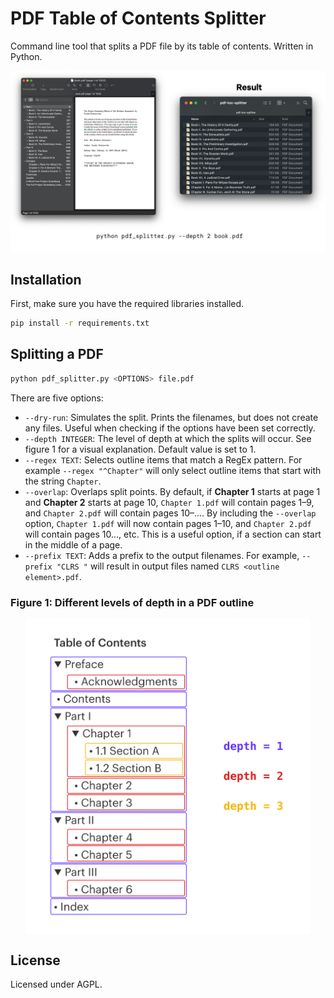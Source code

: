 # PDF Table of Contents Splitter

Command line tool that splits a PDF file by its table of contents. Written in Python.

<img src="pdf_toc_splitter_image.png" style="max-width: 100%">

## Installation
First, make sure you have the required libraries installed.
```bash
pip install -r requirements.txt
```

## Splitting a PDF

```bash
python pdf_splitter.py <OPTIONS> file.pdf
```

There are five options:

- `--dry-run`: Simulates the split. Prints the filenames, but does not create any files. Useful when checking if the options have been set correctly. 
- `--depth INTEGER`: The level of depth at which the splits will occur. See figure 1 for a visual explanation. Default value is set to 1.
- `--regex TEXT`: Selects outline items that match a RegEx pattern. For example `--regex "^Chapter"` will only select outline items that start with the string `Chapter`.
- `--overlap`: Overlaps split points. By default, if **Chapter 1** starts at page 1 and **Chapter 2** starts at page 10, `Chapter 1.pdf` will contain pages 1–9, and `Chapter 2.pdf` will contain pages 10–.... By including the `--overlap` option, `Chapter 1.pdf` will now contain pages 1–10, and `Chapter 2.pdf` will contain pages 10..., etc. This is a useful option, if a section can start in the middle of a page. 
- `--prefix TEXT`: Adds a prefix to the output filenames. For example, `--prefix "CLRS "` will result in output files named `CLRS <outline element>.pdf`.

### Figure 1: Different levels of depth in a PDF outline

<img src="toc_image.png" style="max-width: 90%; display: block; margin-left: auto; margin-right: auto">

## License

Licensed under AGPL.
